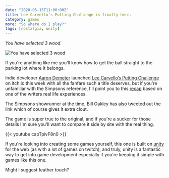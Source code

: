 ```yaml
---
date: "2020-05-15T11:00:00Z"
title: Lee Carvello’s Putting Challenge is finally here.
category: games
more: "So where do I play?"
tags: [nostalgia, unity]
---
```


_You have selected 3 wood._

![You have selected 3 wood](https://tiw.accelerator.net/putting-challenge.png;resize(450,400,fit)/quantize(10)/quality(5).png)

If you're anything like me you'll know how to get the ball straight to the parking lot where it belongs.

<!--more-->

Indie developer [Aaron Demeter](https://twitter.com/aarondemeter) launched [Lee Carvello’s Putting Challenge](https://aaron-demeter.itch.io/lee-carvallos-putting-challenge) on itch.io this week with all the fanfare such a title deserves, but if you're unfamiliar with the Simpsons reference, I'll point you to this [recap](https://en.wikipedia.org/wiki/Marge_Be_Not_Proud) based on one of the writers real life experiences.

The Simpsons showrunner at the time, Bill Oakley has also tweeted out the link which of course gives it extra clout.

The game is super true to the original, and if you're a sucker for those details I'm sure you'll want to compare it side by site with the real thing.

{{< youtube capTpivF8n0 >}}

If you're looking into creating some games yourself, this one is built on [unity](https://unity.com/) for the web (as with a lot of games on twitch), and truly, unity is a fantastic way to get into game development especially if you're keeping it simple with games like this one.

Might I suggest feather touch?